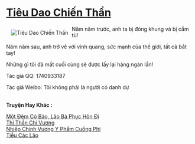 <a href="https://truyentiki.com/tieu-dao-chien-than.31583/" title="Tiêu Dao Chiến Thần"><h1>Tiêu Dao Chiến Thần</h1></a><div style="display:table"><img align="right" style="float: left; padding: 10px;" src="https://truyentiki.com/a/img/str/src/31583.jpg" alt="Tiêu Dao Chiến Thần">Năm năm trước, anh ta bị đóng khung và bị cầm tù! <p></p> Năm năm sau, anh trở về với vinh quang, sức mạnh của thế giới, tất cả bắt tay! <p></p> Những gì tôi đã mất cuối cùng sẽ được lấy lại hàng ngàn lần! <p></p> Tác giả QQ: 1740933187 <p></p> Tác giả Weibo: Tôi không phải là người có danh dự</div><p><br><b>Truyện Hay Khác :</b></p><a href="https://truyentiki.com/mot-dem-co-bao-lao-ba-phuc-hon-di.31582/" alt="Một Đêm Có Bảo, Lão Bà Phục Hôn Đi">Một Đêm Có Bảo, Lão Bà Phục Hôn Đi</a><br/><a href="https://truyencv2020.blogspot.com/2020/06/thi-than-chi-vuong.html" alt="Thí Thần Chi Vương">Thí Thần Chi Vương</a><br/><a href="https://github.com/nownovels/topcv/tree/master/truyenhay/31565/README.md" alt="Nhiếp Chính Vương Y Phẩm Cuồng Phi">Nhiếp Chính Vương Y Phẩm Cuồng Phi</a><br/><a href="https://wikitruyen.wordpress.com/2020/06/23/tieu-cac-lao/" alt="Tiểu Các Lão">Tiểu Các Lão</a><br/>